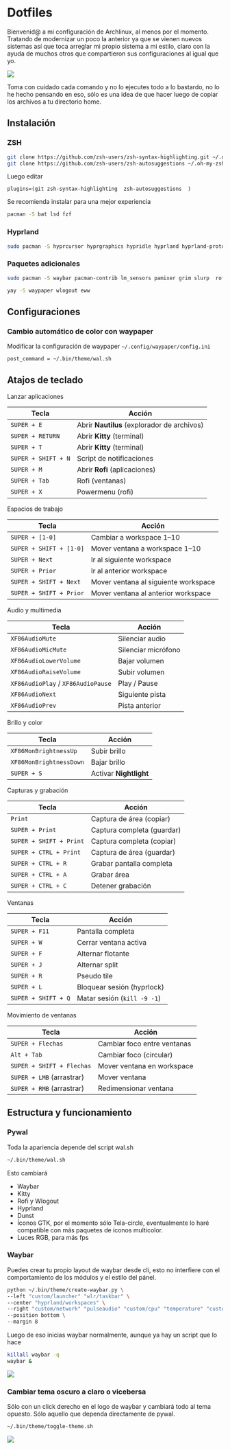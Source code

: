 # Dotfiles

Bienvenid@ a mi configuración de Archlinux, al menos por el momento. Tratando de modernizar un poco la anterior ya que se vienen nuevos sistemas así que toca arreglar mi propio sistema a mi estilo, claro con la ayuda de muchos otros que compartieron sus configuraciones al igual que yo.

![](.screenshots/2025-09-09-14-09-25.png)

Toma con cuidado cada comando y no lo ejecutes todo a lo bastardo, no lo he hecho pensando en eso, sólo es una idea de que hacer luego de copiar los archivos a tu directorio home.

## Instalación

### ZSH

```sh
git clone https://github.com/zsh-users/zsh-syntax-highlighting.git ~/.oh-my-zsh/custom/plugins/
git clone https://github.com/zsh-users/zsh-autosuggestions ~/.oh-my-zsh/custom/plugins/
```

Luego editar

```
plugins=(git zsh-syntax-highlighting  zsh-autosuggestions  )
```

Se recomienda instalar para una mejor experiencia

```sh
pacman -S bat lsd fzf
```

### Hyprland

```sh
sudo pacman -S hyprcursor hyprgraphics hypridle hyprland hyprland-protocols hyprpaper hyprutils hyprsunset hyprpolkitagent hyprland-qtutils hyprlock hyprpicker
```

### Paquetes adicionales

```sh
sudo pacman -S waybar pacman-contrib lm_sensors pamixer grim slurp  rofi-wayland dunst xdg-desktop-portal-hyprland wl-clipboard playerctl wf-recorder xorg-wayland
```

```sh
yay -S waypaper wlogout eww
```

## Configuraciones

### Cambio automático de color con waypaper

Modificar la configuración de waypaper `~/.config/waypaper/config.ini`

```
post_command = ~/.bin/theme/wal.sh
```

## Atajos de teclado

Lanzar aplicaciones

| Tecla               | Acción                                      |
| ------------------- | ------------------------------------------- |
| `SUPER + E`         | Abrir **Nautilus** (explorador de archivos) |
| `SUPER + RETURN`    | Abrir **Kitty** (terminal)                  |
| `SUPER + T`         | Abrir **Kitty** (terminal)                  |
| `SUPER + SHIFT + N` | Script de notificaciones                    |
| `SUPER + M`         | Abrir **Rofi** (aplicaciones)               |
| `SUPER + Tab`       | Rofi (ventanas)                             |
| `SUPER + X`         | Powermenu (rofi)                            |

Espacios de trabajo

| Tecla                   | Acción                               |
| ----------------------- | ------------------------------------ |
| `SUPER + [1-0]`         | Cambiar a workspace 1–10             |
| `SUPER + SHIFT + [1-0]` | Mover ventana a workspace 1–10       |
| `SUPER + Next`          | Ir al siguiente workspace            |
| `SUPER + Prior`         | Ir al anterior workspace             |
| `SUPER + SHIFT + Next`  | Mover ventana al siguiente workspace |
| `SUPER + SHIFT + Prior` | Mover ventana al anterior workspace  |

Audio y multimedia

| Tecla                              | Acción              |
| ---------------------------------- | ------------------- |
| `XF86AudioMute`                    | Silenciar audio     |
| `XF86AudioMicMute`                 | Silenciar micrófono |
| `XF86AudioLowerVolume`             | Bajar volumen       |
| `XF86AudioRaiseVolume`             | Subir volumen       |
| `XF86AudioPlay` / `XF86AudioPause` | Play / Pause        |
| `XF86AudioNext`                    | Siguiente pista     |
| `XF86AudioPrev`                    | Pista anterior      |

Brillo y color

| Tecla                   | Acción                 |
| ----------------------- | ---------------------- |
| `XF86MonBrightnessUp`   | Subir brillo           |
| `XF86MonBrightnessDown` | Bajar brillo           |
| `SUPER + S`             | Activar **Nightlight** |

Capturas y grabación

| Tecla                   | Acción                     |
| ----------------------- | -------------------------- |
| `Print`                 | Captura de área (copiar)   |
| `SUPER + Print`         | Captura completa (guardar) |
| `SUPER + SHIFT + Print` | Captura completa (copiar)  |
| `SUPER + CTRL + Print`  | Captura de área (guardar)  |
| `SUPER + CTRL + R`      | Grabar pantalla completa   |
| `SUPER + CTRL + A`      | Grabar área                |
| `SUPER + CTRL + C`      | Detener grabación          |

Ventanas

| Tecla               | Acción                      |
| ------------------- | --------------------------- |
| `SUPER + F11`       | Pantalla completa           |
| `SUPER + W`         | Cerrar ventana activa       |
| `SUPER + F`         | Alternar flotante           |
| `SUPER + J`         | Alternar split              |
| `SUPER + R`         | Pseudo tile                 |
| `SUPER + L`         | Bloquear sesión (hyprlock)  |
| `SUPER + SHIFT + Q` | Matar sesión (`kill -9 -1`) |

Movimiento de ventanas

| Tecla                     | Acción                      |
| ------------------------- | --------------------------- |
| `SUPER + Flechas`         | Cambiar foco entre ventanas |
| `Alt + Tab`               | Cambiar foco (circular)     |
| `SUPER + SHIFT + Flechas` | Mover ventana en workspace  |
| `SUPER + LMB` (arrastrar) | Mover ventana               |
| `SUPER + RMB` (arrastrar) | Redimensionar ventana       |


## Estructura y funcionamiento

### Pywal

Toda la apariencia depende del script wal.sh

```sh
~/.bin/theme/wal.sh
```

Esto cambiará
- Waybar
- Kitty
- Rofi y Wlogout
- Hyprland
- Dunst
- Íconos GTK, por el momento sólo Tela-circle, eventualmente lo haré compatible con más paquetes de íconos multicolor.
- Luces RGB, para más fps

### Waybar

Puedes crear tu propio layout de waybar desde cli, esto no interfiere con el comportamiento de los módulos y el estilo del pánel.

```sh
python ~/.bin/theme/create-waybar.py \
--left "custom/launcher" "wlr/taskbar" \
--center "hyprland/workspaces" \
--right "custom/network" "pulseaudio" "custom/cpu" "temperature" "custom/memory" "custom/cuda" "custom/vram" "disk" "tray" "clock" \
--position bottom \
--margin 8
```

Luego de eso inicias waybar normalmente, aunque ya hay un script que lo hace

```sh
killall waybar -q
waybar &
```

![](.screenshots/2025-09-09-14-17-24.png)

### Cambiar tema oscuro a claro o vicebersa

Sólo con un click derecho en el logo de waybar y cambiará todo al tema opuesto. Sólo aquello que dependa directamente de pywal.

```sh
~/.bin/theme/toggle-theme.sh
```

![](.screenshots/2025-09-09-14-04-43.png)